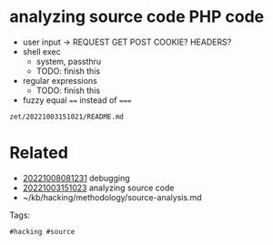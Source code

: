 # analyzing source code PHP code
- user input -> REQUEST GET POST COOKIE? HEADERS?
- shell exec
  - system, passthru
  - TODO: finish this
- regular expressions
  - TODO: finish this
- fuzzy equal `==` instead of `===`

` zet/20221003151021/README.md `

# Related

- [20221008081231](/zet/20221008081231/README.md) debugging
- [20221003151023](/zet/20221003151023/README.md) analyzing source code
- ~/kb/hacking/methodology/source-analysis.md

Tags:

    #hacking #source 
